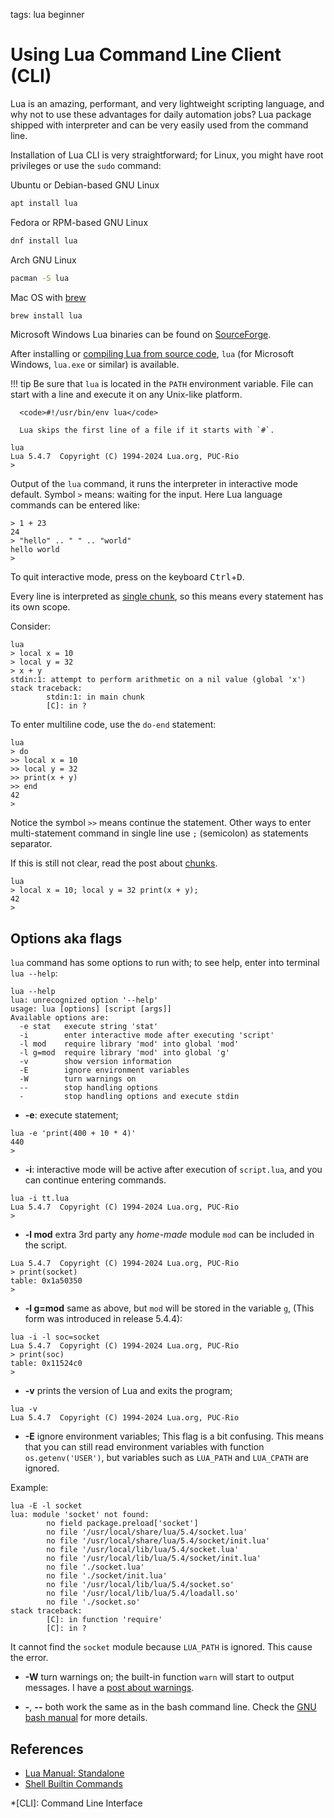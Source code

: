 <!-- Description:Understanding chunks in Lua: local and global variable scope, loading, and execution chunks independently from the host program. -->

tags: lua beginner

# Using Lua Command Line Client (CLI)

Lua is an amazing, performant, and very lightweight scripting language, and 
why not to use these advantages for daily automation jobs? Lua package 
shipped with interpreter and can be very easily used from the command line.

Installation of Lua CLI is very straightforward; for Linux, you might have
root privileges or use the `sudo` command:

Ubuntu or Debian-based GNU Linux

```sh
apt install lua
```
Fedora or RPM-based GNU Linux

```sh
dnf install lua
```

Arch GNU Linux

```sh
pacman -S lua
```

Mac OS with [brew](https://brew.sh/)
```sh
brew install lua
```

Microsoft Windows Lua binaries can be found on
[SourceForge](https://luabinaries.sourceforge.net/download.html).

After installing or [compiling Lua from source code](http://localhost:8000/post/a-definitive-guide-for-compiling-lua-from-source-code.html), `lua`
(for Microsoft Windows, `lua.exe` or similar) is available.

!!! tip
      Be sure that `lua` is located in the `PATH` environment variable.
      File can start with a line and execute it on any Unix-like platform.

      <code>#!/usr/bin/env lua</code>
      
      Lua skips the first line of a file if it starts with `#`.


```text
lua
Lua 5.4.7  Copyright (C) 1994-2024 Lua.org, PUC-Rio
>
```

Output of the `lua` command, it runs the interpreter in interactive mode
default. Symbol `>` means: waiting for the input. Here Lua language
commands can be entered like:

```text
> 1 + 23
24
> "hello" .. " " .. "world"
hello world
>
```

To quit interactive mode, press on the keyboard <kbd>Ctrl</kbd>+<kbd>D</kbd>.

Every line is interpreted as [single chunk](/post/what-are-lua-chunk.html),
so this means every statement has its own scope.

Consider:

```text
lua
> local x = 10
> local y = 32
> x + y
stdin:1: attempt to perform arithmetic on a nil value (global 'x')
stack traceback:
        stdin:1: in main chunk
        [C]: in ?
```

To enter multiline code, use the `do-end` statement:

```text
lua
> do    
>> local x = 10
>> local y = 32
>> print(x + y)
>> end
42
>
```

Notice the symbol `>>` means continue the statement. Other ways to enter 
multi-statement command in single line use `;` (semicolon) as statements
separator.

If this is still not clear, read the post about [chunks](/post/what-are-lua-chunk.html).

```text
lua 
> local x = 10; local y = 32 print(x + y);
42
>
```

## Options aka flags

`lua` command has some options to run with; to see help, enter into terminal
`lua --help`:

```text
lua --help
lua: unrecognized option '--help'
usage: lua [options] [script [args]]
Available options are:
  -e stat   execute string 'stat'
  -i        enter interactive mode after executing 'script'
  -l mod    require library 'mod' into global 'mod'
  -l g=mod  require library 'mod' into global 'g'
  -v        show version information
  -E        ignore environment variables
  -W        turn warnings on
  --        stop handling options
  -         stop handling options and execute stdin
```

- **-e**: execute statement;

```text
lua -e 'print(400 + 10 * 4)'
440
>
```
- **-i**: interactive mode will be active after execution of `script.lua`, 
 and you can continue entering commands.

```text
lua -i tt.lua 
Lua 5.4.7  Copyright (C) 1994-2024 Lua.org, PUC-Rio
>
```

- **-l mod** extra 3rd party any *home-made* module `mod` can be
  included in the script.

```text
Lua 5.4.7  Copyright (C) 1994-2024 Lua.org, PUC-Rio
> print(socket)
table: 0x1a50350
> 
```

- **-l g=mod** same as above, but `mod` will be stored in the variable `g`,
  (This form was introduced in release 5.4.4):

```text
lua -i -l soc=socket 
Lua 5.4.7  Copyright (C) 1994-2024 Lua.org, PUC-Rio
> print(soc)
table: 0x11524c0
> 
```
- **-v** prints the version of Lua and exits the program;

```text
lua -v
Lua 5.4.7  Copyright (C) 1994-2024 Lua.org, PUC-Rio
```
- **-E** ignore environment variables; This flag is a bit confusing.
 This means that you can still read environment variables with function
 `os.getenv('USER')`, but variables such as `LUA_PATH` and `LUA_CPATH` are ignored.

Example:

```text
lua -E -l socket
lua: module 'socket' not found:
        no field package.preload['socket']
        no file '/usr/local/share/lua/5.4/socket.lua'
        no file '/usr/local/share/lua/5.4/socket/init.lua'
        no file '/usr/local/lib/lua/5.4/socket.lua'
        no file '/usr/local/lib/lua/5.4/socket/init.lua'
        no file './socket.lua'
        no file './socket/init.lua'
        no file '/usr/local/lib/lua/5.4/socket.so'
        no file '/usr/local/lib/lua/5.4/loadall.so'
        no file './socket.so'
stack traceback:
        [C]: in function 'require'
        [C]: in ?
```

It cannot find the `socket` module because `LUA_PATH` is ignored. This cause
the error.

- **-W** turn warnings on; the built-in function `warn` will start to output
messages. I have a [post about warnings](/post/info-warn-error.html).

- **-**, **--** both work the same as in the bash command line. Check the [GNU bash manual](https://www.gnu.org/software/bash/manual/html_node/Shell-Builtin-Commands.html) for more details.

## References

- [Lua Manual: Standalone](https://www.lua.org/manual/5.4/manual.html#7)
- [Shell Builtin Commands](https://www.gnu.org/software/bash/manual/html_node/Shell-Builtin-Commands.html)

*[CLI]: Command Line Interface
